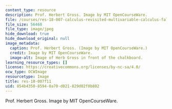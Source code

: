 ```yaml
---
content_type: resource
description: Prof. Herbert Gross. Image by MIT OpenCourseWare.
file: /courses/res-18-007-calculus-revisited-multivariable-calculus-fall-2011/854b435085940a70d021829d02f0b802_res-18-007f11.jpg
file_size: 56468
file_type: image/jpeg
hide_download: true
hide_download_original: null
image_metadata:
  caption: Prof. Herbert Gross. (Image by MIT OpenCourseWare.)
  credit: Image by MIT OpenCourseWare.
  image-alt: Image of Herb Gross in front of the chalkboard.
learning_resource_types: []
license: https://creativecommons.org/licenses/by-nc-sa/4.0/
ocw_type: OCWImage
resourcetype: Image
title: res-18-007f11
uid: 854b4350-8594-0a70-d021-829d02f0b802
---
```

Prof. Herbert Gross. Image by MIT OpenCourseWare.